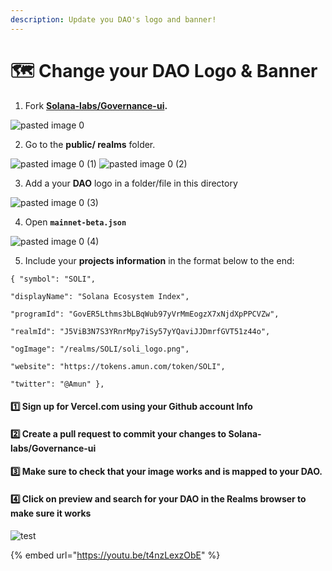```yaml
---
description: Update you DAO's logo and banner!
---
```


# 🗺️ Change your DAO Logo & Banner

1. Fork [**Solana-labs/Governance-ui**](https://github.com/solana-labs/governance-ui)**.**

![pasted image 0](https://user-images.githubusercontent.com/22420711/175720226-308f19ac-27ca-4d70-aac6-10976e0c52eb.png)

2. Go to the **public/ realms** folder.

![pasted image 0 (1)](https://user-images.githubusercontent.com/22420711/175720461-ecebfe22-2168-484c-8ab6-95a39969295e.png) ![pasted image 0 (2)](https://user-images.githubusercontent.com/22420711/175720483-b9f0481b-27ef-4707-aa46-9654284f73b6.png)

3. Add a your **DAO** logo in a folder/file in this directory

![pasted image 0 (3)](https://user-images.githubusercontent.com/22420711/175720536-cc70306a-5016-489d-89bd-f48be6b6735c.png)

4. Open **`mainnet-beta.json`**

![pasted image 0 (4)](https://user-images.githubusercontent.com/22420711/175720573-0b93ec32-3257-4979-814f-56d81ccb318c.png)

5. Include your **projects information** in the format below to the end:

```
{ "symbol": "SOLI",

"displayName": "Solana Ecosystem Index",

"programId": "GovER5Lthms3bLBqWub97yVrMmEogzX7xNjdXpPPCVZw",

"realmId": "J5ViB3N7S3YRnrMpy7iSy57yYQaviJJDmrfGVT51z44o",

"ogImage": "/realms/SOLI/soli_logo.png",

"website": "https://tokens.amun.com/token/SOLI",

"twitter": "@Amun" },
```

#### 1️⃣ Sign up for Vercel.com using your Github account Info

#### 2️⃣ Create a pull request to commit your changes to Solana-labs/Governance-ui

#### 3️⃣ Make sure to check that your image works and is mapped to your DAO.&#x20;

#### 4️⃣ Click on preview and search for your DAO in the Realms browser to make sure it works

![test](https://user-images.githubusercontent.com/22420711/176802715-4cd276a4-44ec-4ab6-bfac-ae9999c99310.png)

{% embed url="https://youtu.be/t4nzLexzObE" %}
